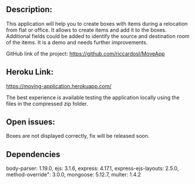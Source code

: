 

## Description:
This application will help you to create boxes with items during a relocation from flat or office. It allows to create items and add it to the boxes. Additional fields could be added to identify the source and destination room of the items.
It is a demo and needs further improvements.


GitHub link of the project:
https://github.com/riccardosl/MoveApp

## Heroku Link:
https://moving-application.herokuapp.com/

The best experience is available testing the application locally using the files in the compressed zip folder.

## Open issues:
Boxes are not displayed correctly, fix will be released soon.

## Dependencies
body-parser: 1.19.0,
ejs: 3.1.6,
express: 4.17.1,
express-ejs-layouts: 2.5.0,
method-override": 3.0.0,
mongoose: 5.12.7,
multer: 1.4.2
